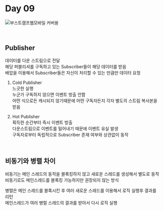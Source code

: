 # Day 09

![부스트캠프웹모바일 커버용](https://github.com/user-attachments/assets/5c5e1b45-4523-4e0a-aa68-c1523b82d22e)

<br>

## Publisher
데이터를 다운 스트림으로 전달  
해당 퍼블리셔를 구독하고 있는 Subscriber들이 해당 데이터를 받음  
배압을 이용해서 Subscriber들은 자신이 처리할 수 있는 만큼만 데이터 요청  

1. Cold Publisher  
느긋한 실행  
누군가 구독하지 않으면 이벤트 방출 안함  
어떤 식으로든 캐시되지 않기때문에 어떤 구독자든지 각자 별도의 스트림 복사본을 받음  

2. Hot Publisher  
획득한 순간부터 즉시 이벤트 방출  
다운스트림으로 이벤트를 밀어내기 때문에 이벤트 유실 발생  
구독자로부터 독립적으로 Subscriber 존재 여부와 상관없이 동작  

<br>

## 비동기와 병렬 차이
비동기는 메인 스레드의 동작을 블록킹하지 않고 새로운 스레드를 생성해서 별도로 동작  
비동기로도 메인스레드를 블록킹 가능하지만 권장되지 않는 방식  

병렬은 메인 스레드를 블록시킨 후 여러 새로운 스레드를 이용해서 로직 실행후 결과를 리턴  
메인스레드가 여러 병렬 스레드의 결과를 받아서 다시 로직 실행  

<br>
